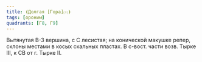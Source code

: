 ```yaml
---
title: ⦗Долгая [Гора]⒯⦘
tags: [ороним]
quadrants: [Г8, Г9]
---
```


Вытянутая В-З вершина, с С лесистая; на конической макушке репер, склоны местами
в косых скальных пластах. В с-вост. части возв. Тырке III, к СВ от г. Тырке II.
